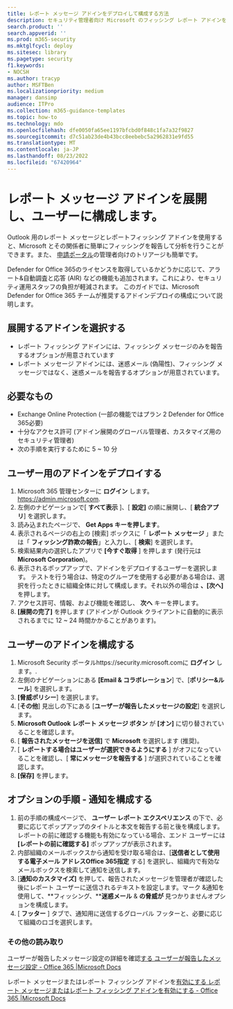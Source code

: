 ```yaml
---
title: レポート メッセージ アドインをデプロイして構成する方法
description: セキュリティ管理者向け Microsoft のフィッシング レポート アドインを展開して構成する手順。
search.product: ''
search.appverid: ''
ms.prod: m365-security
ms.mktglfcycl: deploy
ms.sitesec: library
ms.pagetype: security
f1.keywords:
- NOCSH
ms.author: tracyp
author: MSFTBen
ms.localizationpriority: medium
manager: dansimp
audience: ITPro
ms.collection: m365-guidance-templates
ms.topic: how-to
ms.technology: mdo
ms.openlocfilehash: dfe0050fa65ee1197bfcbd0f848c1fa7a32f9827
ms.sourcegitcommit: d7c51ab23de4b43bcc8eebebc5a2962831e9fd55
ms.translationtype: MT
ms.contentlocale: ja-JP
ms.lasthandoff: 08/23/2022
ms.locfileid: "67420964"
---
```

# <a name="deploy-and-configure-the-report-message-add-in-to-users"></a>レポート メッセージ アドインを展開し、ユーザーに構成します。

Outlook 用のレポート メッセージとレポートフィッシング アドインを使用すると、Microsoft とその関係者に簡単にフィッシングを報告して分析を行うことができます。また、 [申請ポータル](https://security.microsoft.com/reportsubmission?viewid=user)の管理者向けのトリアージも簡単です。 

Defender for Office 365のライセンスを取得しているかどうかに応じて、アラート&自動調査と応答 (AIR) などの機能も追加されます。これにより、セキュリティ運用スタッフの負担が軽減されます。 このガイドでは、Microsoft Defender for Office 365 チームが推奨するアドインデプロイの構成について説明します。

## <a name="choose-between-which-add-in-to-deploy"></a>展開するアドインを選択する

- レポート フィッシング アドインには、フィッシング メッセージのみを報告するオプションが用意されています
- レポート メッセージ アドインには、迷惑メール (偽陽性)、フィッシング メッセージではなく、迷惑メールを報告するオプションが用意されています。


## <a name="what-youll-need"></a>必要なもの

-   Exchange Online Protection (一部の機能ではプラン 2 Defender for Office 365必要)
-   十分なアクセス許可 (アドイン展開のグローバル管理者、カスタマイズ用のセキュリティ管理者)
- 次の手順を実行するために 5 ~ 10 分

## <a name="deploy-the-add-in-for-users"></a>ユーザー用のアドインをデプロイする

1.  Microsoft 365 管理センターに **ログイン** します。  https://admin.microsoft.com.
1.  左側のナビゲーションで[ **すべて表示** ]、[ **設定]** の順に展開し、[ **統合アプリ**] を選択します。
1.  読み込まれたページで、 **Get Apps キーを押します**。
1.  表示されるページの右上の [検索] ボックスに「 **レポート メッセージ** 」または「 **フィッシング詐欺の報告**」と入力し、[ **検索**] を選択します。
1.  検索結果内の選択したアプリで **[今すぐ取得** ] を押します (発行元は **Microsoft Corporation**)。
1.  表示されるポップアップで、アドインをデプロイするユーザーを選択します。 テストを行う場合は、特定のグループを使用する必要がある場合は、選択を行ったときに組織全体に対して構成します。それ以外の場合は **、[次へ]** を押します。
1.  アクセス許可、情報、および機能を確認し、 **次へ** キーを押します。
1.  **[展開の完了]** を押します (アドインが Outlook クライアントに自動的に表示されるまでに 12 ~ 24 時間かかることがあります)。

## <a name="configure-the-add-in-for-users"></a>ユーザーのアドインを構成する
1.  Microsoft Security ポータルhttps://security.microsoft.comに **ログイン** します。.
2.  左側のナビゲーションにある **[Email & コラボレーション**] で、[**ポリシー&ルール**] を選択します。
3.  **[脅威ポリシー**] を選択します。
4.  [**その他**] 見出しの下にある [**ユーザーが報告したメッセージの設定**] を選択します。
5.  **Microsoft Outlook レポート メッセージ ボタン** が **[オン]** に切り替されていることを確認します。
6.  [ **報告されたメッセージを送信]** で **Microsoft** を選択します (推奨)。
7.  [ **レポートする場合はユーザーが選択できるようにする** ] がオフになっていることを確認し、[ **常にメッセージを報告する** ] が選択されていることを確認します。
8.  **[保存]** を押します。

## <a name="optional-steps--configure-notifications"></a>オプションの手順 - 通知を構成する

1.  前の手順の構成ページで、 **ユーザー レポート エクスペリエンス** の下で、必要に応じてポップアップのタイトルと本文を報告する前と後を構成します。 レポートの前に確認する機能も有効になっている場合、エンド ユーザーには **[レポートの前に確認する]** ポップアップが表示されます。
2.  内部組織のメールボックスから通知を受け取る場合は、[**送信者として使用する電子メール アドレスOffice 365指定** する] を選択し、組織内で有効なメールボックスを検索して通知を送信します。
3.  [**通知のカスタマイズ]** を押して、報告されたメッセージを管理者が確認した後にレポート ユーザーに送信されるテキストを設定します。マーク &通知を使用して、**フィッシング、****迷惑メール** & **の脅威が** 見つかりませんオプションを構成します。
4.  [ **フッター** ] タブで、通知用に送信するグローバル フッターと、必要に応じて組織のロゴを選択します。


### <a name="further-reading"></a>その他の読み取り
ユーザーが報告したメッセージ設定の詳細を確認[する ユーザーが報告したメッセージ設定 - Office 365 |Microsoft Docs](../user-submission.md)

レポート メッセージまたはレポート フィッシング アドインを[有効にする レポート メッセージまたはレポート フィッシング アドインを有効にする - Office 365 |Microsoft Docs](../enable-the-report-message-add-in.md)
